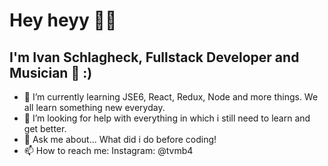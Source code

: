 # Hey heyy 👋🎇
## I'm Ivan Schlagheck, Fullstack Developer and Musician 🎻 :)

- 🌱 I’m currently learning JSE6, React, Redux, Node and more things. We all learn something new everyday.
- 🤔 I’m looking for help with everything in which i still need to learn and get better.
- 💬 Ask me about... What did i do before coding!
- 📫 How to reach me: Instagram: @tvmb4
